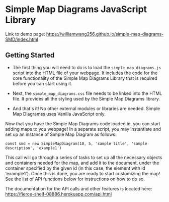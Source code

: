 # Simple Map Diagrams JavaScript Library

Link to demo page: https://williamwang256.github.io/simple-map-diagrams-SMD/index.html

## Getting Started

- The first thing you will need to do is to load the `simple_map_diagrams.js` script into the HTML file of your webpage. It includes the code for the core functionality of the Simple Map Diagrams Library that is required before you can start using it.

- Next, the `simple_map_diagrams.css` file needs to be linked into the HTML file. It provides all the styling used by the Simple Map Diagrams library.

- And that's it! No other external modules or libraries are needed. Simple Map Diagramss uses Vanilla JavaScript only.

Now that you have the Simple Map Diagrams code loaded in, you can start adding maps to you webpage! In a separate script, you may instantiate and set up an instance of Simple Map Diagram as follows: 

`const smd = new SimpleMapDiagram(10, 5, 'sample title', 'sample description', 'example1')`

This call will go through a series of tasks to set up all the necessary objects and containers needed for the map, and add it to the document, under the container specified by the given id (in this case, the element with id 'example1'). Once this is done, you are ready to start customizing the map! See the list of API functions below for instructions on how to do so.

The documentation for the API calls and other features is located here: https://fierce-shelf-08886.herokuapp.com/api.html
